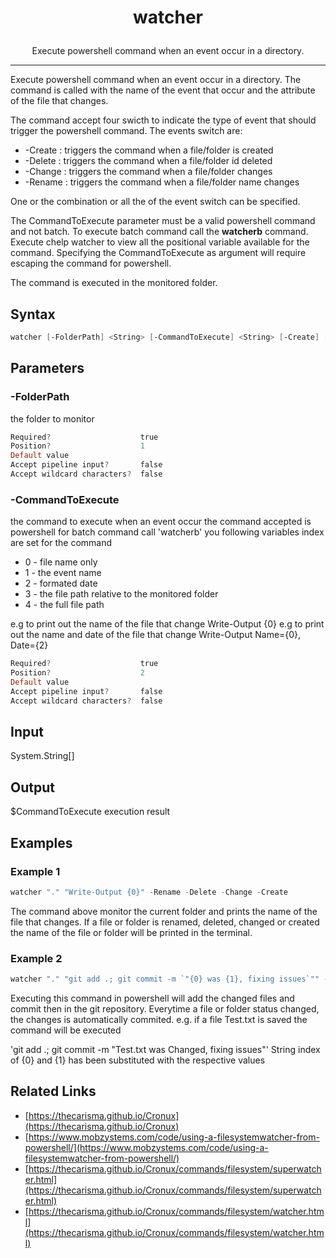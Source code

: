 
# <p style="text-align: center;" align="center">watcher</p>

<p style="text-align: center;" align="center">Execute powershell command when an event occur in a directory.</p>

---

Execute powershell command when an event occur in a 
directory. The command is called with the name of 
the event that occur and the attribute of the file 
that changes. 

The command accept four swicth to indicate the type of 
event that should trigger the powershell command. The 
events switch are: 
 - -Create : triggers the command when a file/folder is created
 - -Delete : triggers the command when a file/folder id deleted
 - -Change : triggers the command when a file/folder changes
 - -Rename : triggers the command when a file/folder name changes

One or the combination or all the of the event switch can be 
specified. 

The CommandToExecute parameter must be a valid powershell command 
and not batch. To execute batch command call the **watcherb** 
command. Execute chelp watcher to view all the positional variable 
available for the command. Specifying the CommandToExecute as argument 
will require escaping the command for powershell.

The command is executed in the monitored folder.

## Syntax

```powershell
watcher [-FolderPath] <String> [-CommandToExecute] <String> [-Create] [-Delete] [-Change][-Rename] [<CommonParameters>]
```

## Parameters

### -FolderPath <String>

the folder to monitor
 
```powershell       
Required?                    true
Position?                    1
Default value                
Accept pipeline input?       false
Accept wildcard characters?  false
```

### -CommandToExecute <String>

the command to execute when an event occur
the command accepted is powershell for batch 
command call 'watcherb'
you following variables index are set for the command 

 - 0 - file name only
 - 1 - the event name
 - 2 - formated date
 - 3 - the file path relative to the monitored folder
 - 4 - the full file path

e.g to print out the name of the file that change
Write-Output {0}
e.g to print out the name and date of the file that change
Write-Output Name={0}, Date={2}

```powershell
Required?                    true
Position?                    2
Default value                
Accept pipeline input?       false
Accept wildcard characters?  false
```

## Input

System.String[]

## Output

$CommandToExecute execution result

## Examples

### Example 1

```powershell
watcher "." "Write-Output {0}" -Rename -Delete -Change -Create
```

The command above monitor the current folder and prints 
the name of the file that changes. If a file or folder is 
renamed, deleted, changed or created the name of the file or 
folder will be printed in the terminal.

### Example 2

```powershell
watcher "." "git add .; git commit -m `"{0} was {1}, fixing issues`"" -Rename -Delete -Change -Create
```

Executing this command in powershell will add the changed 
files and commit then in the git repository. Everytime a file 
or folder status changed, the changes is automatically commited. 
e.g. if a file Test.txt is saved the command will be executed 

'git add .; git commit -m "Test.txt was Changed, fixing issues"'
String index of {0} and {1} has been substituted with the respective 
values

## Related Links

 - [https://thecarisma.github.io/Cronux](https://thecarisma.github.io/Cronux)
 - [https://www.mobzystems.com/code/using-a-filesystemwatcher-from-powershell/](https://www.mobzystems.com/code/using-a-filesystemwatcher-from-powershell/)
 - [https://thecarisma.github.io/Cronux/commands/filesystem/superwatcher.html](https://thecarisma.github.io/Cronux/commands/filesystem/superwatcher.html)
 - [https://thecarisma.github.io/Cronux/commands/filesystem/watcher.html](https://thecarisma.github.io/Cronux/commands/filesystem/watcher.html)